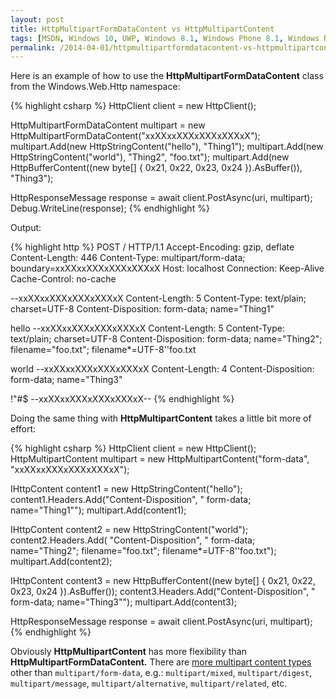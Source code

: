 ```yaml
---
layout: post
title: HttpMultipartFormDataContent vs HttpMultipartContent
tags: [MSDN, Windows 10, UWP, Windows 8.1, Windows Phone 8.1, Windows Runtime, WinRT, Windows Store Apps, Windows.Web.Http]
permalink: /2014-04-01/httpmultipartformdatacontent-vs-httpmultipartcontent
---
```


Here is an example of how to use the **HttpMultipartFormDataContent** class from the Windows.Web.Http namespace:

{% highlight csharp %}
HttpClient client = new HttpClient();

HttpMultipartFormDataContent multipart = new HttpMultipartFormDataContent("xxXXxxXXXxXXXxXXXxX");
multipart.Add(new HttpStringContent("hello"), "Thing1");
multipart.Add(new HttpStringContent("world"), "Thing2", "foo.txt");
multipart.Add(new HttpBufferContent((new byte[] { 0x21, 0x22, 0x23, 0x24 }).AsBuffer()), "Thing3");

HttpResponseMessage response = await client.PostAsync(uri, multipart);
Debug.WriteLine(response);
{% endhighlight %}

Output:

{% highlight http %}
POST / HTTP/1.1
Accept-Encoding: gzip, deflate
Content-Length: 446
Content-Type: multipart/form-data; boundary=xxXXxxXXXxXXXxXXXxX
Host: localhost
Connection: Keep-Alive
Cache-Control: no-cache

--xxXXxxXXXxXXXxXXXxX
Content-Length: 5
Content-Type: text/plain; charset=UTF-8
Content-Disposition: form-data; name="Thing1"

hello
--xxXXxxXXXxXXXxXXXxX
Content-Length: 5
Content-Type: text/plain; charset=UTF-8
Content-Disposition: form-data; name="Thing2"; filename="foo.txt"; filename*=UTF-8''foo.txt

world
--xxXXxxXXXxXXXxXXXxX
Content-Length: 4
Content-Disposition: form-data; name="Thing3"

!"#$
--xxXXxxXXXxXXXxXXXxX--
{% endhighlight %}

Doing the same thing with **HttpMultipartContent** takes a little bit more of effort:

{% highlight csharp %}
HttpClient client = new HttpClient();
HttpMultipartContent multipart = new HttpMultipartContent("form-data", "xxXXxxXXXxXXXxXXXxX");

IHttpContent content1 = new HttpStringContent("hello");
content1.Headers.Add("Content-Disposition", " form-data; name=\"Thing1\"");
multipart.Add(content1);

IHttpContent content2 = new HttpStringContent("world");
content2.Headers.Add(
    "Content-Disposition",
    " form-data; name=\"Thing2\"; filename=\"foo.txt\"; filename*=UTF-8''foo.txt");
multipart.Add(content2);

IHttpContent content3 = new HttpBufferContent((new byte[] { 0x21, 0x22, 0x23, 0x24 }).AsBuffer());
content3.Headers.Add("Content-Disposition", " form-data; name=\"Thing3\"");
multipart.Add(content3);

HttpResponseMessage response = await client.PostAsync(uri, multipart);
{% endhighlight %}

Obviously **HttpMultipartContent** has more flexibility than **HttpMultipartFormDataContent.** There are [more multipart content types][multipart_messages] other than `multipart/form-data`, e.g.: `multipart/mixed`, `multipart/digest`, `multipart/message`, `multipart/alternative`, `multipart/related`, etc.


[multipart_messages]: http://en.wikipedia.org/wiki/MIME#Multipart_messages


